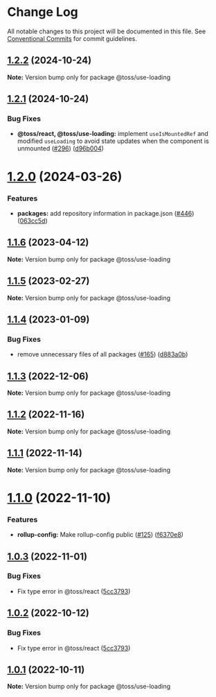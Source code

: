 # Change Log

All notable changes to this project will be documented in this file.
See [Conventional Commits](https://conventionalcommits.org) for commit guidelines.

## [1.2.2](https://github.com/toss/slash/compare/@toss/use-loading@1.2.1...@toss/use-loading@1.2.2) (2024-10-24)

**Note:** Version bump only for package @toss/use-loading





## [1.2.1](https://github.com/toss/slash/compare/@toss/use-loading@1.2.0...@toss/use-loading@1.2.1) (2024-10-24)


### Bug Fixes

* **@toss/react, @toss/use-loading:** implement `useIsMountedRef` and modified `useLoading` to avoid state updates when the component is unmounted ([#296](https://github.com/toss/slash/issues/296)) ([d96b004](https://github.com/toss/slash/commit/d96b00406359981b556b47f1c51962cb8d8c80e9))





# [1.2.0](https://github.com/toss/slash/compare/@toss/use-loading@1.1.7...@toss/use-loading@1.2.0) (2024-03-26)


### Features

* **packages:** add repository information in package.json ([#446](https://github.com/toss/slash/issues/446)) ([063cc5d](https://github.com/toss/slash/commit/063cc5d4699b1ba0dc20db3d2bb7dc673947500b))





## [1.1.6](https://github.com/toss/slash/compare/@toss/use-loading@1.1.5...@toss/use-loading@1.1.6) (2023-04-12)

**Note:** Version bump only for package @toss/use-loading





## [1.1.5](https://github.com/toss/slash/compare/@toss/use-loading@1.1.4...@toss/use-loading@1.1.5) (2023-02-27)

**Note:** Version bump only for package @toss/use-loading





## [1.1.4](https://github.com/toss/slash/compare/@toss/use-loading@1.1.3...@toss/use-loading@1.1.4) (2023-01-09)


### Bug Fixes

* remove unnecessary files of all packages ([#165](https://github.com/toss/slash/issues/165)) ([d883a0b](https://github.com/toss/slash/commit/d883a0b2aebdbc2ca39c67902cec754c63921dfe))





## [1.1.3](https://github.com/toss/slash/compare/@toss/use-loading@1.1.2...@toss/use-loading@1.1.3) (2022-12-06)

**Note:** Version bump only for package @toss/use-loading





## [1.1.2](https://github.com/toss/slash/compare/@toss/use-loading@1.1.1...@toss/use-loading@1.1.2) (2022-11-16)

**Note:** Version bump only for package @toss/use-loading





## [1.1.1](https://github.com/toss/slash/compare/@toss/use-loading@1.1.0...@toss/use-loading@1.1.1) (2022-11-14)

**Note:** Version bump only for package @toss/use-loading





# [1.1.0](https://github.com/toss/slash/compare/@toss/use-loading@1.0.3...@toss/use-loading@1.1.0) (2022-11-10)


### Features

* **rollup-config:** Make rollup-config public ([#125](https://github.com/toss/slash/issues/125)) ([f6370e8](https://github.com/toss/slash/commit/f6370e8c4b0fa926e923b518c26b7071ee0e53da))





## [1.0.3](https://github.com/toss/slash/compare/@toss/use-loading@1.0.1...@toss/use-loading@1.0.3) (2022-11-01)


### Bug Fixes

* Fix type error in @toss/react ([5cc3793](https://github.com/toss/slash/commit/5cc37936e8739204f32f9f50ee61570b758343f8))





## [1.0.2](https://github.com/toss/slash/compare/@toss/use-loading@1.0.1...@toss/use-loading@1.0.2) (2022-10-12)


### Bug Fixes

* Fix type error in @toss/react ([5cc3793](https://github.com/toss/slash/commit/5cc37936e8739204f32f9f50ee61570b758343f8))





## [1.0.1](https://github.com/toss/slash/compare/@toss/use-loading@1.0.0...@toss/use-loading@1.0.1) (2022-10-11)

**Note:** Version bump only for package @toss/use-loading
